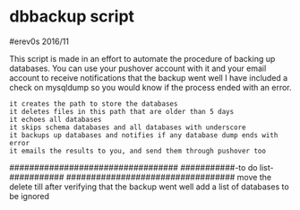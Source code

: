 # dbbackup script
#erev0s 2016/11

This script is made in an effort to automate the procedure of backing up databases.
You can use your pushover account with it and your email account to receive notifications that the backup went well
I have included a check on mysqldump so you would know if the process ended with an error.


    it creates the path to store the databases
    it deletes files in this path that are older than 5 days
    it echoes all databases
    it skips schema databases and all databases with underscore
    it backups up databases and notifies if any database dump ends with error
    it emails the results to you, and send them through pushover too


##################################
###########-to do list-###########
##################################
move the delete till after verifying that the backup went well
add a list of databases to be ignored
